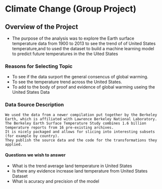 # Climate Change (Group Project)
## Overview of the Project
  * The purpose of the analysis was to explore the Earth surface temperature data from 1900 to 2013 to see the trend of 
    of United States temperature,and to used the dataset to build a machine learning model to predict future temperatures in the 
    the Uited States
    
### Reasons for Selecting Topic
  * To see if the data surport the general consencus of global warming.
  * To see the temperature trend across the United States.
  * To add to the body of proof and evidence of global warming useing the United States Data
### Data Source Description
    We used the data from a newer compilation put together by the Berkeley Earth, which is affiliated with Lawrence Berkeley National Laboratory.
    The Berkeley Earth Surface Temperature Study combines 1.6 billion temperature reports from 16 pre-existing archives. 
    It is nicely packaged and allows for slicing into interesting subsets (for example by country). 
    They publish the source data and the code for the transformations they applied.
#### Questions we wish to answer
   * What is the trend average land temperature in United States
   * Is there any evidence increase land temperature from United States Dataset
   * What is acuracy and precision of the model
